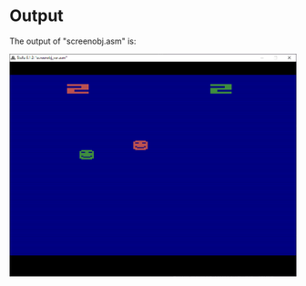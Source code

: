 # Output

The output of "screenobj.asm" is:

![Screen Obj Screenshot](https://github.com/lucpena/Atari2600/blob/master/5.%20Screen%20Objects/ss/screen_objects.png)
